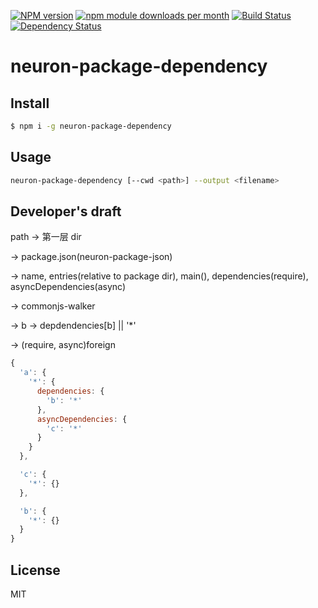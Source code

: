 [![NPM version](https://badge.fury.io/js/neuron-package-dependency.svg)](http://badge.fury.io/js/neuron-package-dependency)
[![npm module downloads per month](http://img.shields.io/npm/dm/neuron-package-dependency.svg)](https://www.npmjs.org/package/neuron-package-dependency)
[![Build Status](https://travis-ci.org/neuron-js/neuron-package-dependency.svg?branch=master)](https://travis-ci.org/neuron-js/neuron-package-dependency)
[![Dependency Status](https://david-dm.org/neuron-js/neuron-package-dependency.svg)](https://david-dm.org/neuron-js/neuron-package-dependency)

# neuron-package-dependency

<!-- description -->

## Install

```sh
$ npm i -g neuron-package-dependency
```

## Usage

```sh
neuron-package-dependency [--cwd <path>] --output <filename>
```

## Developer's draft

path -> 第一层 dir

-> package.json(neuron-package-json)

-> name, entries(relative to package dir), main(), dependencies(require), asyncDependencies(async)

-> commonjs-walker

-> b -> depdendencies[b] || '*'

-> (require, async)foreign

```js
{
  'a': {
    '*': {
      dependencies: {
        'b': '*'
      },
      asyncDependencies: {
        'c': '*'
      } 
    }
  },

  'c': {
    '*': {}
  },

  'b': {
    '*': {}
  }
}
```

## License

MIT



